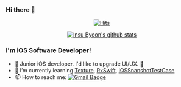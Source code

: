 ### Hi there 👋

<div align=center>

[![Hits](https://hits.seeyoufarm.com/api/count/incr/badge.svg?url=https%3A%2F%2Fgithub.com%2Fchorim)](https://hits.seeyoufarm.com) 

[![Insu Byeon's github stats](https://github-readme-stats.vercel.app/api?username=chorim)](https://github.com/chorim)

</div>

### I'm iOS Software Developer! 
- 👀 Junior iOS developer. I'd like to upgrade UI/UX. 💪
- 🌱 I’m currently learning [Texture](https://github.com/TextureGroup/Texture), [RxSwift](https://github.com/ReactiveX/RxSwift), [iOSSnapshotTestCase](https://github.com/uber/ios-snapshot-test-case)
- 📫 How to reach me: [![Gmail Badge](https://img.shields.io/badge/Gmail-d14836?style=flat-square&logo=Gmail&logoColor=white&link=mailto:me@byeon.is)](mailto:me@byeon.is)

<!--
### Interest
- ✨ TypeScript
- 🤣 Unit Testing
- 🛠 Code Refactoring
-->
